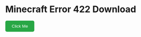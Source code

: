 # Minecraft Error 422 Download
<a href="https://example.com">
  <button style="padding:10px 20px; background-color:#28a745; color:white; border:none; border-radius:5px;">
    Click Me
  </button>
</a>

